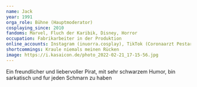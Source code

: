 ```yaml
---
name: Jack
year: 1991
orga_role: Bühne (Hauptmoderator)
cosplaying_since: 2010
fandoms: Marvel, Fluch der Karibik, Disney, Horror
occupation: Fabrikarbeiter in der Produktion
online_accounts: Instagram (inuorra.cosplay), TikTok (Coronaarzt Pestarzt), Facebook (Marco Hampel) 
shortcommings: Kraule niemals meinen Rücken  
image: https://i.kasaicon.de/photo_2022-02-21_17-15-56.jpg
---
```

Ein freundlicher und liebervoller Pirat, mit sehr schwarzem Humor, bin sarkatisch und fur jeden Schmarn zu haben
